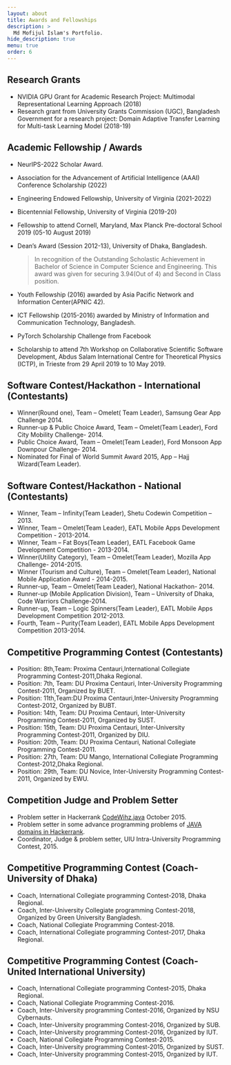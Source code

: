 ```yaml
---
layout: about
title: Awards and Fellowships
description: >
  Md Mofijul Islam's Portfolio.
hide_description: true
menu: true
order: 6
---
```


## Research Grants
* NVIDIA GPU Grant for Academic Research Project: Multimodal Representational Learning Approach (2018)
* Research grant from University Grants Commission (UGC), Bangladesh Government for a research project: Domain
Adaptive Transfer Learning for Multi-task Learning Model (2018-19)

## Academic Fellowship / Awards
* NeurIPS-2022 Scholar Award.
* Association for the Advancement of Artificial Intelligence (AAAI) Conference Scholarship (2022)
* Engineering Endowed Fellowship, University of Virginia (2021-2022)
* Bicentennial Fellowship, University of Virginia (2019-20)
* Fellowship to attend Cornell, Maryland, Max Planck Pre-doctoral School 2019 (05-10 August 2019)
* Dean’s Award (Session 2012-13), University of Dhaka, Bangladesh.
  > In recognition of the Outstanding Scholastic Achievement in Bachelor of Science in Computer Science and Engineering. This award was given for securing 3.94(Out of 4) and Second in Class position.

* Youth Fellowship (2016) awarded by Asia Pacific Network and Information Center(APNIC 42).
* ICT Fellowship (2015-2016) awarded by Ministry of Information and Communication Technology, Bangladesh.
* PyTorch Scholarship Challenge from Facebook
* Scholarship to attend 7th Workshop on Collaborative Scientific Software Development, Abdus Salam
International Centre for Theoretical Physics (ICTP), in Trieste from 29 April 2019 to 10 May 2019.


## Software Contest/Hackathon - International (Contestants)
* Winner(Round one), Team – Omelet( Team Leader), Samsung Gear App Challenge 2014.
* Runner-up & Public Choice Award, Team – Omelet(Team Leader), Ford City Mobility Challenge- 2014.
* Public Choice Award, Team – Omelet(Team Leader), Ford Monsoon App Downpour Challenge- 2014.
* Nominated for Final of World Summit Award 2015, App – Hajj Wizard(Team Leader).

## Software Contest/Hackathon - National (Contestants)
* Winner, Team – Infinity(Team Leader), Shetu Codewin Competition – 2013.
* Winner, Team – Omelet(Team Leader), EATL Mobile Apps Development Competition - 2013-2014.
* Winner, Team – Fat Boys(Team Leader), EATL Facebook Game Development Competition - 2013-2014.
* Winner(Utility Category), Team – Omelet(Team Leader), Mozilla App Challenge- 2014-2015.
* Winner (Tourism and Culture), Team – Omelet(Team Leader), National Mobile Application Award - 2014-2015.
* Runner-up, Team – Omelet(Team Leader), National Hackathon- 2014.
* Runner-up (Mobile Application Division), Team – University of Dhaka, Code Warriors Challenge-2014.
* Runner-up, Team – Logic Spinners(Team Leader), EATL Mobile Apps Development Competition 2012-2013.
* Fourth, Team – Purity(Team Leader), EATL Mobile Apps Development Competition 2013-2014.

## Competitive Programming Contest (Contestants)
* Position: 8th,Team: Proxima Centauri,International Collegiate Programming Contest-2011,Dhaka Regional.
* Position: 7th, Team: DU Proxima Centauri, Inter-University Programming Contest-2011, Organized by BUET.
* Position: 11th,Team:DU Proxima Centauri,Inter-University Programming Contest-2012, Organized by BUBT.
* Position: 14th, Team: DU Proxima Centauri, Inter-University Programming Contest-2011, Organized by SUST.
* Position: 15th, Team: DU Proxima Centauri, Inter-University Programming Contest-2011, Organized by DIU.
* Position: 20th, Team: DU Proxima Centauri, National Collegiate Programming Contest-2011.
* Position: 27th, Team: DU Mango, International Collegiate Programming Contest-2012,Dhaka Regional.
* Position: 29th, Team: DU Novice, Inter-University Programming Contest-2011, Organized by EWU.

## Competition Judge and Problem Setter
* Problem setter in Hackerrank [CodeWihz.java](https://www.hackerrank.com/codewhiz-java) October 2015.
* Problem setter in some advance programming problems of [JAVA domains in Hackerrank](https://www.hackerrank.com/domains/java/java-advanced).
* Coordinator, Judge & problem setter, UIU Intra-University Programming Contest, 2015.

## Competitive Programming Contest (Coach- University of Dhaka)
* Coach, International Collegiate programming Contest-2018, Dhaka Regional.
* Coach, Inter-University Collegiate programming Contest-2018, Organized by Green University Bangladesh.
* Coach, National Collegiate Programming Contest-2018.
* Coach, International Collegiate programming Contest-2017, Dhaka Regional.

## Competitive Programming Contest (Coach- United International University)
* Coach, International Collegiate programming Contest-2015, Dhaka Regional.
* Coach, National Collegiate Programming Contest-2016.
* Coach, Inter-University programming Contest-2016, Organized by NSU Cybernauts.
* Coach, Inter-University programming Contest-2016, Organized by SUB.
* Coach, Inter-University programming Contest-2016, Organized by IUT.
* Coach, National Collegiate Programming Contest-2015.
* Coach, Inter-University programming Contest-2015, Organized by SUST.
* Coach, Inter-University programming Contest-2015, Organized by IUT.
